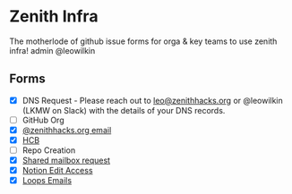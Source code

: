 # Zenith Infra
The motherlode of github issue forms for orga &amp; key teams to use zenith infra! admin @leowilkin

## Forms

- [X] DNS Request - Please reach out to leo@zenithhacks.org or @leowilkin (LKMW on Slack) with the details of your DNS records.
- [ ] GitHub Org
- [X] [@zenithhacks.org email](https://github.com/zenith-hacks/infra/issues/new?assignees=leowilkin&labels=email&projects=&template=google-workspace.yaml&title=%5BEMAIL%5D%3A+)
- [X] [HCB](https://github.com/zenith-hacks/infra/issues/new?assignees=leowilkin&labels=hcb&projects=&template=hcb.yaml&title=%5BHCB%5D:+)
- [ ] Repo Creation
- [X] [Shared mailbox request](https://github.com/zenith-hacks/infra/issues/new?assignees=leowilkin&labels=email&projects=&template=mailbox.yaml&title=%5BMAILBOX%5D:+)
- [X] [Notion Edit Access](https://github.com/zenith-hacks/infra/issues/new?assignees=leowilkin&labels=notion&projects=&template=notion.yaml&title=%5BNTN%5D%3A+)
- [X] [Loops Emails](https://github.com/zenith-hacks/infra/issues/new?assignees=leowilkin&labels=email&projects=&template=loops.yaml&title=%5BLOOPS%5D%3A+)
